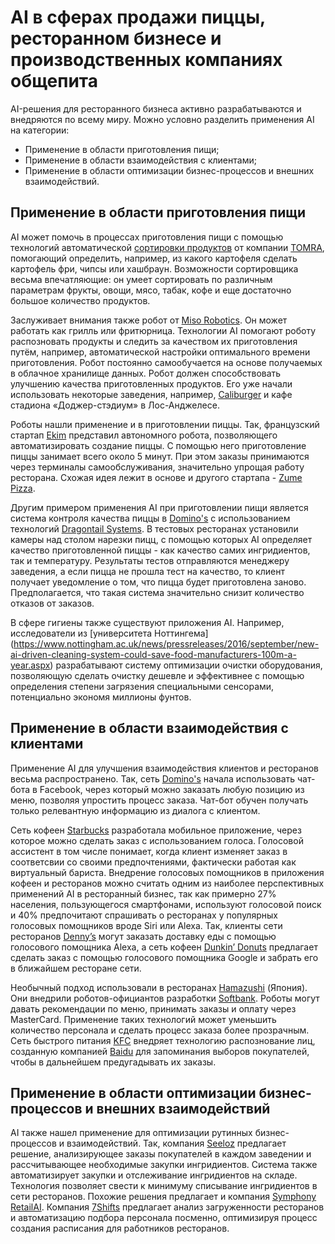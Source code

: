# AI в сферах продажи пиццы, ресторанном бизнесе и производственных компаниях общепита

AI-решения для ресторанного бизнеса активно разрабатываются и внедряются по всему миру. Можно условно разделить применения AI на категории:
- Применение в области приготовления пищи;
- Применение в области взаимодействия с клиентами;
- Применение в области оптимизации бизнес-процессов и внешних взаимодействий.
## Применение в области приготовления пищи
AI может помочь в процессах приготовления пищи с помощью технологий автоматической [сортировки продуктов](https://www.tomra.com/en/sorting/food) от компании [TOMRA](https://www.tomra.com/en), помогающий определить, например, из какого картофеля сделать картофель фри, чипсы или хашбраун. Возможности сортировщика весьма впечатляющие: он умеет сортировать по различным параметрам фрукты, овощи, мясо, табак, кофе и еще достаточно большое количество продуктов.

Заслуживает внимания также робот от [Miso Robotics](https://misorobotics.com/). Он может работать как грилль или фритюрница. Технологии AI помогают роботу распозновать продукты и следить за качеством их приготовления путём, например, автоматической настройки оптимального времени приготовления. Робот постоянно самообучается на основе получаемых в облачное хранилище данных. Робот должен способствовать улучшению качества приготовленных продуктов. Его уже начали использовать некоторые заведения, например, [Caliburger](https://caliburger.com/) и кафе стадиона «Доджер-стэдиум» в Лос-Анджелесе. 

Роботы нашли применение и в приготовлении пиццы. Так, французский стартап [Ekim](https://ekim.fr/) представил автономного робота, позволяющего автоматизировать создание пиццы. С помощью него приготовление пиццы занимает всего около 5 минут. При этом заказы принимаются через терминалы самообслуживания, значительно упрощая работу ресторана. Схожая идея лежит в основе и другого стартапа -  [Zume Pizza](https://zumepizza.com/#/). 

Другим примером применения AI при приготовлении пищи является система контроля качества пиццы в [Domino's](https://www.dominos.com/) с использованием технологий [Dragontail Systems](https://www.dragontail.com/). В тестовых ресторанах установили камеры над столом нарезки пицц, с помощью которых AI определяет качество приготовленной пиццы - как качество самих ингридиентов, так и температуру. Результаты тестов отправляются менеджеру заведения, а если пицца не прошла тест на качество, то клиент получает уведомление о том, что пицца будет приготовлена заново. Предполагается, что такая система значительно снизит количество отказов от заказов.

В сфере гигиены также существуют приложения AI. Например, исследователи из [университета Ноттингема] (https://www.nottingham.ac.uk/news/pressreleases/2016/september/new-ai-driven-cleaning-system-could-save-food-manufacturers-100m-a-year.aspx) разрабатывают систему оптимизации очистки оборудования, позволяющую сделать очистку дешевле и эффективнее с помощью определения степени загрязения специальными сенсорами, потенциально экономя миллионы фунтов.


## Применение в области взаимодействия с клиентами 
Применение AI для улучшения взаимодействия клиентов и ресторанов весьма распространено. Так, сеть [Domino's](https://www.dominos.com/) начала использовать чат-бота в Facebook, через который можно заказать любую позицию из меню, позволяя упростить процесс заказа. Чат-бот обучен получать только релевантную информацию из диалога с клиентом.

Сеть кофеен [Starbucks](https://www.starbucks.com/) разработала мобильное приложение, через которое можно сделать заказ с использованием голоса. Голосовой ассистент в том числе понимает, когда клиент изменяет заказ в соответсвии со своими предпочтениями, фактически работая как виртуальный бариста. Внедрение голосовых помощников в приложения кофеен и ресторанов можно считать одним из наиболее перспективных применений AI в ресторанный бизнес, так как примерно 27% населения, пользующегося смартфонами, используют голосовой поиск и 40% предпочитают спрашивать о ресторанах у популярных голосовых помощников вроде Siri или Alexa. Так, клиенты сети ресторанов [Denny’s](https://www.dennys.com/) могут заказать доставку еды с помощью голосового помощника Alexa, а сеть кофеен [Dunkin’ Donuts](https://www.dunkindonuts.com/) предлагает сделать заказ с помощью голосового помощника Google и забрать его в ближайшем ресторане сети.

Необычный подход использовали в ресторанах [Hamazushi](https://www.hamazushi.com/hamazushi/index.html) (Япония). Они внедрили роботов-официантов разработки [Softbank](https://www.softbank.jp/en/). Роботы могут давать рекомендации по меню, принимать заказы и оплату через MasterCard. Применение таких технологий может уменьшить количество персонала и сделать процесс заказа более прозрачным.
Сеть быстрого питания [KFC](http://www.kfc.com.cn/) внедряет технологию распознование лиц, созданную компанией [Baidu](https://www.baidu.com/) для запоминания выборов покупателей, чтобы в дальнейшем предугадывать их заказы.


## Применение в области оптимизации бизнес-процессов и внешних взаимодействий
AI также нашел применение для оптимизации рутинных бизнес-процессов и взаимодействий. Так, компания [Seeloz](https://seeloz.com/) предлагает решение, анализирующее заказы покупателей в каждом заведении и рассчитывающее необходимые закупки ингридиентов. Система также автоматизирует закупки и отслеживание ингридиентов на складе. Технология позволяет свести к минимуму списывание ингридиентов в сети ресторанов. Похожие решения предлагает и компания [Symphony RetailAI](https://www.symphonyretailai.com/).
Компания [7Shifts](https://www.7shifts.com/auto-scheduler) предлагает анализ загруженности ресторанов и автоматизацию подбора персонала посменно, оптимизируя процесс создания расписания для работников ресторанов.
